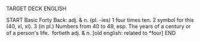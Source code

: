 TARGET DECK
ENGLISH

START
Basic
Forty
Back: adj. & n. (pl. -ies) 1 four times ten. 2 symbol for this (40, xl, xl). 3 (in pl.) Numbers from 40 to 49, esp. The years of a century or of a person's life.  fortieth adj. & n. [old english: related to *four]
END
